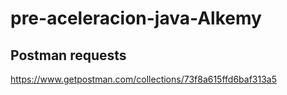 # pre-aceleracion-java-Alkemy

## Postman requests
https://www.getpostman.com/collections/73f8a615ffd6baf313a5